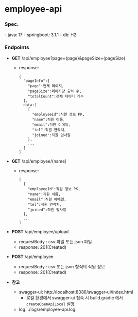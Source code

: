 # employee-api

<h3>Spec.</h3>
- java: 17
- springboot: 3.1.1
- db: H2

<h3>Endpoints</h3>

- **GET** /api/employee?page={page}&pageSize={pageSize}
  - response:
    ```
    {
      "pageInfo":{
        "page":현재 페이지,
        "pageSize":페이지당 출력 수,
        "totalCount":전체 데이터 개수
      },
      data:[
        {
          "employeeId":직원 정보 PK,
          "name":직원 이름,
          "email":직원 이메일,
          "tel":직원 연락처,
          "joined":직원 입사일
        },
        ...
      ]
    }
    ```
    
- **GET** /api/employee/{name}
  - response:
    ```
    [
      {
        "employeeId":직원 정보 PK,
        "name":직원 이름,
        "email":직원 이메일,
        "tel":직원 연락처,
        "joined":직원 입사일
      },
      ...
    ]
    ```

- **POST** /api/employee/upload
  - requestBody : csv 파일 또는 json 파일
  - response: 201(Created)


- **POST** /api/employee
  - requestBody : csv 또는 json 형식의 직원 정보
  - response: 201(Created)


- **참고**
  - swagger-ui: http://localhost:8080/swagger-ui/index.html
    - 로컬 환경에서 swagger-ui 접속 시 build.gradle 에서 `createOpenApiLocal` 실행
  - log: ./logs/employee-api.log 
